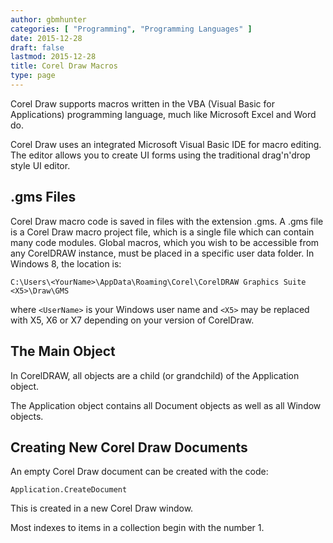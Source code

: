 ```yaml
---
author: gbmhunter
categories: [ "Programming", "Programming Languages" ]
date: 2015-12-28
draft: false
lastmod: 2015-12-28
title: Corel Draw Macros
type: page
---
```


Corel Draw supports macros written in the VBA (Visual Basic for Applications) programming language, much like Microsoft Excel and Word do.

Corel Draw uses an integrated Microsoft Visual Basic IDE for macro editing. The editor allows you to create UI forms using the traditional drag'n'drop style UI editor.

## .gms Files

Corel Draw macro code is saved in files with the extension .gms. A .gms file is a Corel Draw macro project file, which is a single file which can contain many code modules. Global macros, which you wish to be accessible from any CorelDRAW instance, must be placed in a specific user data folder. In Windows 8, the location is:
    
```text
C:\Users\<YourName>\AppData\Roaming\Corel\CorelDRAW Graphics Suite <X5>\Draw\GMS
```

where `<UserName>` is your Windows user name and `<X5>` may be replaced with X5, X6 or X7 depending on your version of CorelDraw.

## The Main Object

In CorelDRAW, all objects are a child (or grandchild) of the Application object.

The Application object contains all Document objects as well as all Window objects.

## Creating New Corel Draw Documents

An empty Corel Draw document can be created with the code:

```text
Application.CreateDocument
```

This is created in a new Corel Draw window.

Most indexes to items in a collection begin with the number 1.
